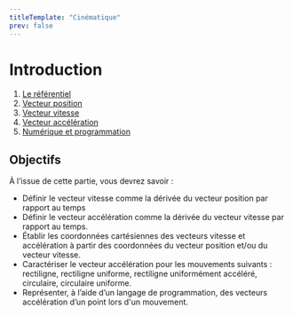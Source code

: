```yaml
---
titleTemplate: "Cinématique"
prev: false
---
```


# Introduction

1. [Le référentiel](referentiel.md)
2. [Vecteur position](vecteur-position.md)
3. [Vecteur vitesse](vecteur-vitesse.md)
4. [Vecteur accélération](vecteur-acceleration.md)
5. [Numérique et programmation](python.md)

## Objectifs

À l’issue de cette partie, vous devrez savoir :

- Définir le vecteur vitesse comme la dérivée du vecteur position par rapport au temps
- Définir le vecteur accélération comme la dérivée du vecteur vitesse par rapport au temps.
- Établir les coordonnées cartésiennes des vecteurs vitesse et accélération à partir des coordonnées du vecteur position et/ou du vecteur vitesse.
- Caractériser le vecteur accélération pour les mouvements suivants : rectiligne, rectiligne uniforme, rectiligne uniformément accéléré, circulaire, circulaire uniforme.
- Représenter, à l’aide d’un langage de programmation, des vecteurs accélération d’un point lors d'un mouvement.
